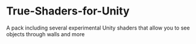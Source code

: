 # True-Shaders-for-Unity
A pack including several experimental Unity shaders that allow you to see objects through walls and more
